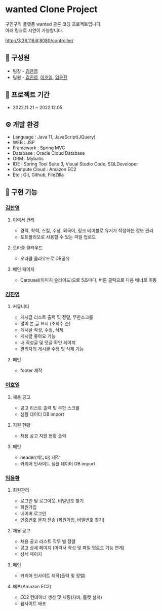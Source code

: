 # wanted Clone Project
구인구직 플랫폼 wanted 클론 코딩 프로젝트입니다.  
아래 링크로 시연이 가능합니다.  

http://3.36.116.6:8080/controller/

## 👨 구성원
- 팀장 - [김찬영](https://github.com/Romano1994)  
- 팀원 - [김진영](https://github.com/jinkimjin), [이호일](https://github.com/hoilic), [임윤환](https://github.com/starlim77)

## 📅 프로젝트 기간
- 2022.11.21 ~ 2022.12.05

## ⚙️ 개발 환경
- Language : Java 11, JavaScript(JQuery)
- WEB : JSP
- Framework : Spring MVC
- Database : Oracle Cloud Database
- ORM : Mybatis
- IDE : Spring Tool Suite 3, Visual Studio Code, SQLDeveloper
- Compute Cloud : Amazon EC2
- Etc : Git, Github, FileZilla

## 🔧 구현 기능

### [김찬영](https://github.com/Romano1994)  
1. 이력서 관리
   - 경력, 학력, 스킬, 수상, 외국어, 링크 테이블로 유저가 작성하는 정보 관리
   - 포트폴리오로 사용할 수 있는 파일 업로드
  
2. 오라클 클라우드
   - 오라클 클라우드로 DB공유
  
3. 메인 페이지
   - Carousel(이미지 슬라이드)으로 5초마다, 버튼 클릭으로 다음 배너로 이동

### [김진영](https://github.com/jinkimjin)
1. 커뮤니티
   - 게시글 리스트 출력 및 정렬, 무한스크롤
   - 많이 본 글 표시 (조회수 순) 
   - 게시글 작성, 수정, 삭제
   - 게시글 좋아요 기능
   - 내 작성글 및 댓글 확인 페이지
   - 관리자의 게시글 수정 및 삭제 기능

2. 메인
   - footer 제작
   

### [이호일](https://github.com/hoilic)
1. 채용 공고
   - 공고 리스트 출력 및 무한 스크롤
   - 샘플 데이터 DB import
   
2. 지원 현황
   - 채용 공고 지원 현황 출력
   
3. 메인
   - header(메뉴바) 제작
   - 커리어 인사이트 샘플 데이터 DB import
   
### [임윤환](https://github.com/starlim77)
1. 회원관리
   - 로그인 및 로그아웃, 비밀번호 찾기
   - 회원가입
   - 네이버 로그인
   - 인증번호 문자 전송 (회원가입, 비밀번호 찾기)
   
2. 채용 공고
   - 채용 공고 리스트 직무 별 정렬
   - 공고 상세 페이지 (이력서 작성 및 파일 업로드 기능 연계)
   - 상세 페이지

3. 메인
   - 커리어 인사이트 제작(출력 및 정렬)

4. 배포(Amazon EC2)
   - EC2 컨테이너 생성 및 세팅(자바, 톰캣 설치)
   - 웹사이트 배포

